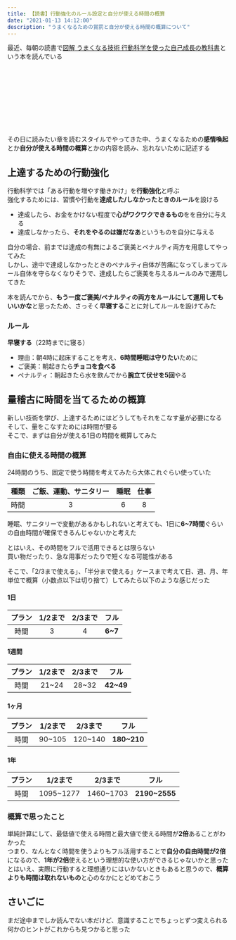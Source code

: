 ```yaml
---
title: 【読書】行動強化のルール設定と自分が使える時間の概算
date: "2021-01-13 14:12:00"
description: "うまくなるための賞罰と自分が使える時間の概算について"
---
```


最近、毎朝の読書で[図解 うまくなる技術 行動科学を使った自己成長の教科書](https://www.amazon.co.jp/dp/4861131871)という本を読んでいる  

<p>
<div class="iframely-embed"><div class="iframely-responsive" style="height: 140px; padding-bottom: 0;"><a href="https://www.amazon.co.jp/dp/4861131871" data-iframely-url="//cdn.iframe.ly/HVYkleo?iframe=card-small"></a></div></div>
</p>

その日に読みたい章を読むスタイルでやってきた中、うまくなるための**感情喚起**とか**自分が使える時間の概算**とかの内容を読み、忘れないために記述する


## 上達するための行動強化

行動科学では「ある行動を増やす働きかけ」を**行動強化**と呼ぶ  
強化するためには、習慣や行動を**達成した/しなかったときのルール**を設ける

- 達成したら、お金をかけない程度で**心がワクワクできるもの**をを自分に与える
- 達成しなかったら、**それをやるのは嫌だなあ**というものを自分に与える

自分の場合、前までは達成の有無によるご褒美とペナルティ両方を用意してやってみた  
しかし、途中で達成しなかったときのペナルティ自体が苦痛になってしまってルール自体を守らなくなりそうで、達成したらご褒美を与えるルールのみで運用してきた

本を読んでから、**もう一度ご褒美/ペナルティの両方をルールにして運用してもいいかな**と思ったため、さっそく**早寝する**ことに対してルールを設けてみた

### ルール
**早寝する**（22時までに寝る）

- 理由：朝4時に起床することを考え、**6時間睡眠は守りたい**ために
- ご褒美：朝起きたら**チョコを食べる**
- ペナルティ：朝起きたら水を飲んでから**腕立て伏せを5回**やる

## 量稽古に時間を当てるための概算

新しい技術を学び、上達するためにはどうしてもそれをこなす量が必要になる  
そして、量をこなすためには時間が要る  
そこで、まずは自分が使える1日の時間を概算してみた

### 自由に使える時間の概算

24時間のうち、固定で使う時間を考えてみたら大体これぐらい使っていた

|種類|ご飯、運動、サニタリー|睡眠|仕事|
|:--:|:--:|:--:|:--:|
|時間|3|6|8|

睡眠、サニタリーで変動があるかもしれないと考えても、1日に**6~7時間**ぐらいの自由時間が確保できるんじゃないかと考えた

とはいえ、その時間をフルで活用できるとは限らない  
買い物だったり、急な用事だったりで短くなる可能性がある

そこで、「2/3まで使える」、「半分まで使える」ケースまで考えて日、週、月、年単位で概算（小数点以下は切り捨て）してみたら以下のような感じだった

#### 1日

|プラン|1/2まで|2/3まで|フル|
|:--:|:--:|:--:|:--:|
|時間|3|4|**6~7**|

#### 1週間

|プラン|1/2まで|2/3まで|フル|
|:--:|:--:|:--:|:--:|
|時間|21~24|28~32|**42~49**|

#### 1ヶ月

|プラン|1/2まで|2/3まで|フル|
|:--:|:--:|:--:|:--:|
|時間|90~105|120~140|**180~210**|

#### 1年

|プラン|1/2まで|2/3まで|フル|
|:--:|:--:|:--:|:--:|
|時間|1095~1277|1460~1703|**2190~2555**|

### 概算で思ったこと

単純計算にして、最低値で使える時間と最大値で使える時間が**2倍**あることがわかった  
つまり、なんとなく時間を使うよりもフル活用することで**自分の自由時間が2倍**になるので、**1年が2倍**使えるという理想的な使い方ができるじゃないかと思った  
とはいえ、実際に行動すると理想通りにはいかないときもあると思うので、**概算よりも時間は取れないもの**と心のなかにとどめておこう

## さいごに

まだ途中までしか読んでない本だけど、意識することでちょっとずつ変えられる何かのヒントがこれからも見つかると思った

<div class="iframely-embed"><div class="iframely-responsive" style="padding-bottom: 52.5%; padding-top: 120px;"><a href="https://www.amazon.co.jp/dp/4861131871" data-iframely-url="//cdn.iframe.ly/HVYkleo"></a></div></div>
